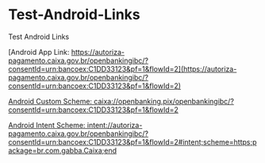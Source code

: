 # Test-Android-Links
Test Android Links

[Android App Link: https://autoriza-pagamento.caixa.gov.br/openbankingibc/?consentId=urn:bancoex:C1DD33123&pf=1&flowId=2](https://autoriza-pagamento.caixa.gov.br/openbankingibc/?consentId=urn:bancoex:C1DD33123&pf=1&flowId=2)

[Android Custom Scheme: caixa://openbanking.pix/openbankingibc/?consentId=urn:bancoex:C1DD33123&pf=1&flowId=2](caixa://openbanking.pix/openbankingibc/?consentId=urn:bancoex:C1DD33123&pf=1&flowId=2)


[Android Intent Scheme: intent://autoriza-pagamento.caixa.gov.br/openbankingibc/?consentId=urn:bancoex:C1DD33123&pf=1&flowId=2#intent;scheme=https;package=br.com.gabba.Caixa;end](intent://autoriza-pagamento.caixa.gov.br/openbankingibc/?consentId=urn:bancoex:C1DD33123&pf=1&flowId=2#intent;scheme=https;package=br.com.gabba.Caixa;end)
